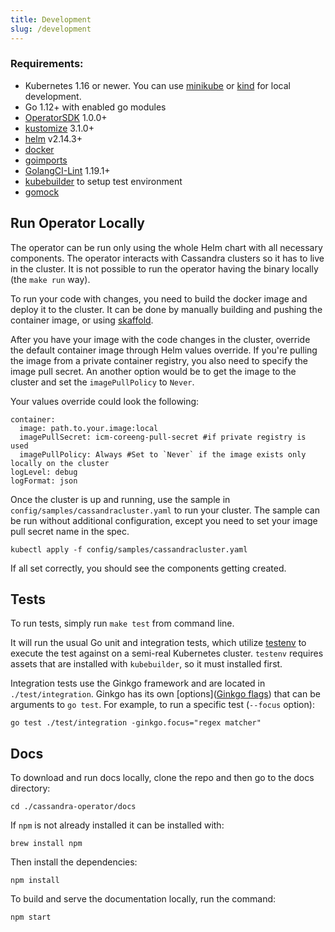 ```yaml
---
title: Development
slug: /development
---
```


### Requirements:

* Kubernetes 1.16 or newer. You can use [minikube](https://kubernetes.io/docs/setup/minikube/) or [kind](https://github.com/kubernetes-sigs/kind) for local development.
* Go 1.12+ with enabled go modules
* [OperatorSDK](https://github.com/operator-framework/operator-sdk) 1.0.0+
* [kustomize](https://github.com/kubernetes-sigs/kustomize) 3.1.0+
* [helm](https://helm.sh/) v2.14.3+
* [docker](https://docs.docker.com/install/)
* [goimports](https://godoc.org/golang.org/x/tools/cmd/goimports)
* [GolangCI-Lint](https://github.com/golangci/golangci-lint) 1.19.1+
* [kubebuilder](https://github.com/kubernetes-sigs/kubebuilder) to setup test environment
* [gomock](https://github.com/golang/mock)

## Run Operator Locally

The operator can be run only using the whole Helm chart with all necessary components. The operator interacts with Cassandra clusters so it has to live in the cluster. It is not possible to run the operator having the binary locally (the `make run` way).

To run your code with changes, you need to build the docker image and deploy it to the cluster. It can be done by manually building and pushing the container image, or using [skaffold](https://skaffold.dev/).

After you have your image with the code changes in the cluster, override the default container image through Helm values override. If you're pulling the image from a private container registry, you also need to specify the image pull secret. An another option would be to get the image to the cluster and set the `imagePullPolicy` to `Never`.

Your values override could look the following:

```
container:
  image: path.to.your.image:local
  imagePullSecret: icm-coreeng-pull-secret #if private registry is used
  imagePullPolicy: Always #Set to `Never` if the image exists only locally on the cluster
logLevel: debug
logFormat: json
```

Once the cluster is up and running, use the sample in `config/samples/cassandracluster.yaml` to run your cluster. The sample can be run without additional configuration, except you need to set your image pull secret name in the spec.

`kubectl apply -f config/samples/cassandracluster.yaml`

If all set correctly, you should see the components getting created.

## Tests

To run tests, simply run `make test` from command line.

It will run the usual Go unit and integration tests, which utilize [testenv](https://book.kubebuilder.io/reference/envtest.html) to execute the test against on a semi-real Kubernetes cluster. `testenv` requires assets that are installed with `kubebuilder`, so it must installed first.

Integration tests use the Ginkgo framework and are located in `./test/integration`. Ginkgo has its own [options]([Ginkgo flags](https://onsi.github.io/ginkgo/#the-ginkgo-cli)) that can be arguments to `go test`. For example, to run a specific test (`--focus` option):

`go test ./test/integration -ginkgo.focus="regex matcher"` 

## Docs

To download and run docs locally, clone the repo and then go to the docs directory:

```console
cd ./cassandra-operator/docs
```

If `npm` is not already installed it can be installed with:

```console
brew install npm
```

Then install the dependencies:

```console
npm install
```

To build and serve the documentation locally, run the command:

```console
npm start
```